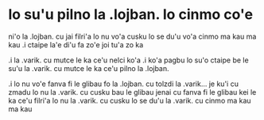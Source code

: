 # lo su'u pilno la .lojban. lo cinmo co'e
ni'o la .lojban. cu jai filri'a lo nu vo'a cusku lo se du'u vo'a cinmo ma kau ma kau  .i ctaipe la'e di'u fa zo'e joi tu'a zo ka

.i la .varik. cu mutce le ka ce'u nelci ko'a  .i ko'a pagbu lo su'o ctaipe be le su'u la .varik. cu mutce le ka ce'u pilno la .lojban.

.i lo nu vo'e fanva fi le glibau fo la .lojban. cu tolzdi la .varik... je ku'i cu zmadu lo nu la .varik. cu cusku bau le glibau jenai cu fanva fi le glibau kei le ka ce'u filri'a lo nu la .varik. cu cusku lo se du'u la .varik. cu cinmo ma kau ma kau
